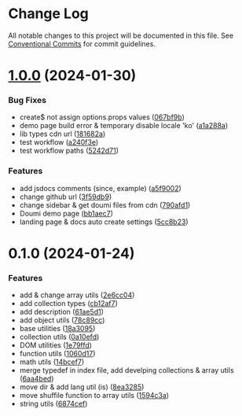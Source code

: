 # Change Log

All notable changes to this project will be documented in this file.
See [Conventional Commits](https://conventionalcommits.org) for commit guidelines.

# [1.0.0](https://github.com/janghye0k/doumi/compare/v0.1.0...v1.0.0) (2024-01-30)

### Bug Fixes

- create$ not assign options.props values ([067bf9b](https://github.com/janghye0k/doumi/commit/067bf9bbe307d534e83c640c81806bd4ea7825e1))
- demo page build error & temporary disable locale 'ko' ([a1a288a](https://github.com/janghye0k/doumi/commit/a1a288ad134a327fc327a93b7462a4345e9c179a))
- lib types cdn url ([181682a](https://github.com/janghye0k/doumi/commit/181682a05f43432be9981b5c2ddc5173a610bbc2))
- test workflow ([a240f3e](https://github.com/janghye0k/doumi/commit/a240f3e5daace2829f08e0e2790ed2ff836b0616))
- test workflow paths ([5242d71](https://github.com/janghye0k/doumi/commit/5242d714c41adbf1f36970c684cac1931d1a73ac))

### Features

- add jsdocs comments (since, example) ([a5f9002](https://github.com/janghye0k/doumi/commit/a5f9002d52b1ce3e9dbea71b3549f58500313fa9))
- change github url ([3f59db9](https://github.com/janghye0k/doumi/commit/3f59db90a3d9617a8c1240c7258bf14f4f9b4ba2))
- change sidebar & get doumi files from cdn ([790afd1](https://github.com/janghye0k/doumi/commit/790afd1c8a8f6919a9043cca45a9a8f52db6230a))
- Doumi demo page ([bb1aec7](https://github.com/janghye0k/doumi/commit/bb1aec751e699ae036fc537fb2208690e320b676))
- landing page & docs auto create settings ([5cc8b23](https://github.com/janghye0k/doumi/commit/5cc8b238c1372349ecb3ff2528255b163adfd59f))

# 0.1.0 (2024-01-24)

### Features

- add & change array utils ([2e6cc04](https://github.com/janghye0k/doumi/commit/2e6cc04ba688cf3e15fe8982b1279887cd9d7d90))
- add collection types ([cb12af7](https://github.com/janghye0k/doumi/commit/cb12af711a54766b811fefa3facbfafe2771db3f))
- add description ([61ae5d1](https://github.com/janghye0k/doumi/commit/61ae5d1ac4fec3c2f2783703643a832013f22996))
- add object utils ([78c89cc](https://github.com/janghye0k/doumi/commit/78c89cc225051cc3e1fe7edf25b68ede35eedd9c))
- base utilities ([18a3095](https://github.com/janghye0k/doumi/commit/18a3095e04b826f75b45a86dfd7070100a6af620))
- collection utils ([0a10efd](https://github.com/janghye0k/doumi/commit/0a10efdbbd15d115553a3a8651234bb44d601e83))
- DOM utilities ([1e79ffd](https://github.com/janghye0k/doumi/commit/1e79ffd860936293ca6bc1e994ad25fbba328f11))
- function utils ([1060d17](https://github.com/janghye0k/doumi/commit/1060d17a94fbd3f78314cd633ca49117010acd59))
- math utils ([14bcef7](https://github.com/janghye0k/doumi/commit/14bcef7f85d01af54192d522b7381e42594c8bad))
- merge typedef in index file, add develping collections & array utils ([6aa4bed](https://github.com/janghye0k/doumi/commit/6aa4bed22553ad2d2c0d4cbc975b751d863a99a5))
- move dir & add lang util (is) ([8ea3285](https://github.com/janghye0k/doumi/commit/8ea3285ef99f00c74ce15c010bfb68d12568f71a))
- move shuffile function to array utils ([1594c3a](https://github.com/janghye0k/doumi/commit/1594c3aa2d2840421332d9b7fb7c66c1b68f4b33))
- string utils ([6874cef](https://github.com/janghye0k/doumi/commit/6874cef3108ed0a292221d245b6414ec803cc8cf))

